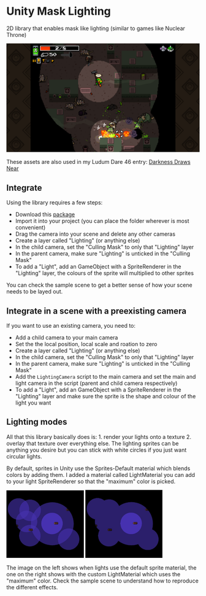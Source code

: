 # Unity Mask Lighting

2D library that enables mask like lighting (similar to games like Nuclear Throne)

<img src="Meta/nuclear_throne.png"/>

These assets are also used in my Ludum Dare 46 entry: [Darkness Draws Near](https://ldjam.com/events/ludum-dare/46/darkness-draws-near)

## Integrate

Using the library requires a few steps:

- Download this <a id="raw-url" href="https://raw.githubusercontent.com/GibsS/unity-mask-lighting/master/mask-lighting.unitypackage">package</a>
- Import it into your project (you can place the folder wherever is most convenient)
- Drag the camera into your scene and delete any other cameras
- Create a layer called "Lighting" (or anything else)
- In the child camera, set the "Culling Mask" to only that "Lighting" layer
- In the parent camera, make sure "Lighting" is unticked in the "Culling Mask"
- To add a "Light", add an GameObject with a SpriteRenderer in the "Lighting" layer, the colours of the sprite will multiplied to other sprites

You can check the sample scene to get a better sense of how your scene needs to be layed out.

## Integrate in a scene with a preexisting camera

If you want to use an existing camera, you need to:

- Add a child camera to your main camera
- Set the the local position, local scale and roation to zero
- Create a layer called "Lighting" (or anything else)
- In the child camera, set the "Culling Mask" to only that "Lighting" layer
- In the parent camera, make sure "Lighting" is unticked in the "Culling Mask"
- Add the ```LightingCamera``` script to the main camera and set the main and light camera in the script (parent and child camera respectively)
- To add a "Light", add an GameObject with a SpriteRenderer in the "Lighting" layer and make sure the sprite is the shape and colour of the light you want

## Lighting modes

All that this library basically does is: 1. render your lights onto a texture 2. overlay that texture over everything else. The lighting sprites can be anything you desire but you can stick with white circles if you just want circular lights.

By default, sprites in Unity use the Sprites-Default material which blends colors by adding them. I added a material called LightMaterial you can add to your light SpriteRenderer so that the "maximum" color is picked.

<p float="left">
  <img src="Meta/add-lighting.jpg" width="40%" />
  <img src="Meta/max-lighting.jpg" width="40%" /> 
</p>

The image on the left shows when lights use the default sprite material, the one on the right shows with the custom LightMaterial which uses the 
"maximum" color. Check the sample scene to understand how to reproduce the different effects.
